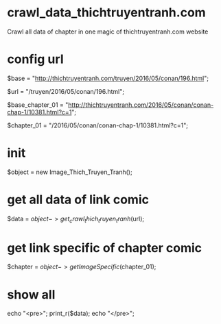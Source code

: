 # crawl_data_thichtruyentranh.com
Crawl all data of chapter in one magic of thichtruyentranh.com website

# config url

$base = "http://thichtruyentranh.com/truyen/2016/05/conan/196.html";

$url = "/truyen/2016/05/conan/196.html";

$base_chapter_01 = "http://thichtruyentranh.com/2016/05/conan/conan-chap-1/10381.html?c=1";

$chapter_01 = "/2016/05/conan/conan-chap-1/10381.html?c=1";

# init
$object = new Image_Thich_Truyen_Tranh();

# get all data of link comic
$data = $object->get_crawl_thich_truyen_tranh($url);

# get link specific of chapter comic
$chapter = $object->getImageSpecific($chapter_01);

# show all
echo "\<pre\>";
print_r($data);
echo "\<\/pre\>";

